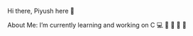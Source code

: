 Hi there, Piyush here  👋

About Me:
I’m currently learning and working on C :computer: :office: :briefcase: 🔭 🌱 

